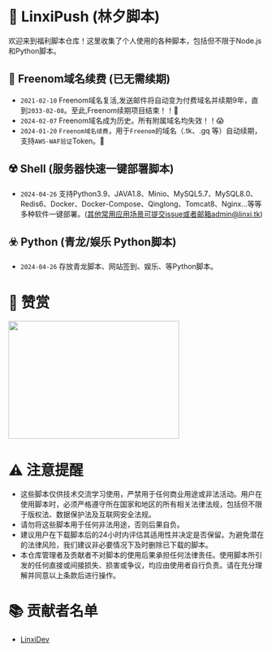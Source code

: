 # 🌟 LinxiPush (林夕脚本)

欢迎来到福利脚本仓库！这里收集了个人使用的各种脚本，包括但不限于Node.js和Python脚本。

## 🔄 Freenom域名续费 (已无需续期)
- `2021-02-10` Freenom域名复活,发送邮件将自动变为付费域名并续期9年，直到`2033-02-08`。至此,Freenom续期项目结束！！🎉
- `2024-02-07` Freenom域名成为历史。所有附属域名均失效！！😱
- `2024-01-20` `Freenom域名续费`，用于`Freenom`的域名（.tk、.gq 等）自动续期，支持`AWS-WAF验证`Token。🔄

## ☢️ Shell (服务器快速一键部署脚本)
- `2024-04-26` 支持Python3.9、JAVA1.8、Minio、MySQL5.7、MySQL8.0、Redis6、Docker、Docker-Compose、Qinglong、Tomcat8、Nginx...等等多种软件一键部署。(其他常用应用场景可提交issue或者邮箱admin@linxi.tk)

## ☣️ Python (青龙/娱乐 Python脚本)
- `2024-04-26` 存放青龙脚本、网站签到、娱乐、等Python脚本。

# 💖 赞赏
<img src="https://github.com/LinxiDev/LinxiPush/blob/main/img/yzsm.png" height="232" width="336">


# ⚠️ 注意提醒
- 这些脚本仅供技术交流学习使用，严禁用于任何商业用途或非法活动。用户在使用脚本时，必须严格遵守所在国家和地区的所有相关法律法规，包括但不限于版权法、数据保护法及互联网安全法规。
- 请勿将这些脚本用于任何非法用途，否则后果自负。
- 建议用户在下载脚本后的24小时内评估其适用性并决定是否保留。为避免潜在的法律风险，我们建议非必要情况下及时删除已下载的脚本。
- 本仓库管理者及贡献者不对脚本的使用后果承担任何法律责任。使用脚本所引发的任何直接或间接损失、损害或争议，均应由使用者自行负责。请在充分理解并同意以上条款后进行操作。

# 📚 贡献者名单
- [LinxiDev](https://github.com/LinxiDev)
